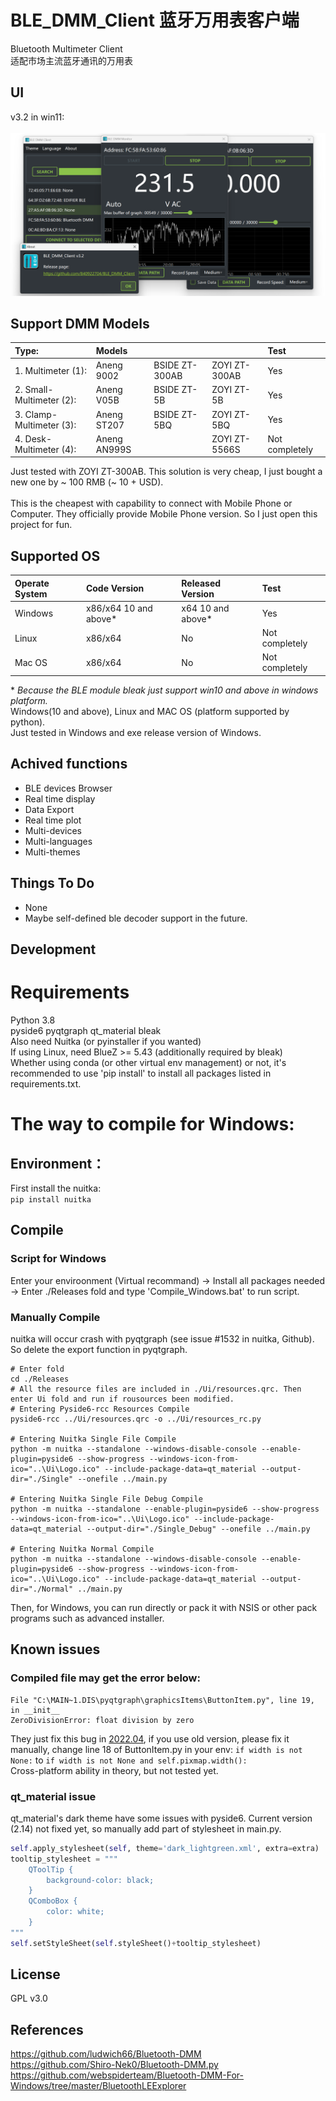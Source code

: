 # BLE_DMM_Client 蓝牙万用表客户端
Bluetooth Multimeter Client <br>
适配市场主流蓝牙通讯的万用表<br>
## UI
v3.2 in win11: <br>
<br>
<img width="654" alt="image" src="https://github.com/840922704/BLE_DMM_Client/blob/main/Preview.png">
## Support DMM Models

| Type:                    | Models       |                |               | Test          |
| :----------------------- | :----------- | :------------- | :------------ | :------------ |
| 1. Multimeter (1):       | Aneng 9002   | BSIDE ZT-300AB | ZOYI ZT-300AB | Yes           |
| 2. Small-Multimeter (2): | Aneng V05B   | BSIDE ZT-5B    | ZOYI ZT-5B    | Yes           |
| 3. Clamp-Multimeter (3): | Aneng ST207  | BSIDE ZT-5BQ   | ZOYI ZT-5BQ   | Yes           |
| 4. Desk-Multimeter (4):  | Aneng AN999S |                | ZOYI ZT-5566S | Not completely|


Just tested with ZOYI ZT-300AB. This solution is very cheap, I just bought a new one by ~ 100 RMB (~ 10 + USD). <br>
<br>
This is the cheapest with capability to connect with Mobile Phone or Computer. They officially provide Mobile Phone version. So I just open this project for fun. <br>
## Supported OS
| Operate System| Code Version         | Released Version | Test          |
| :------------ | :------------------- | :--------------- | :------------ |
| Windows       | x86/x64 10 and above*| x64 10 and above*| Yes           |
| Linux         | x86/x64              | No               | Not completely|
| Mac OS        | x86/x64              | No               | Not completely|

\* *Because the BLE module bleak just support win10 and above in windows platform.* <br>
Windows(10 and above), Linux and MAC OS (platform supported by python). <br>
Just tested in Windows and exe release version of Windows.
## Achived functions
- BLE devices Browser <br>
- Real time display <br>
- Data Export <br>
- Real time plot <br>
- Multi-devices
- Multi-languages <br>
- Multi-themes <br>
## Things To Do
- None <br>
- Maybe self-defined ble decoder support in the future.<br>

## Development
# Requirements
Python 3.8 <br>
pyside6 pyqtgraph qt_material bleak <br>
Also need Nuitka (or pyinstaller if you wanted) <br>
If using Linux, need BlueZ >= 5.43 (additionally required by bleak) <br>
Whether using conda (or other virtual env management) or not, it's recommended to use 'pip install' to install all packages listed in requirements.txt. <br>
# The way to compile for Windows:
## Environment：
First install the nuitka: <br>
`pip install nuitka` <br>
## Compile
### Script for Windows
Enter your enviroonment (Virtual recommand) -> Install all packages needed -> Enter ./Releases fold and type 'Compile_Windows.bat' to run script.
### Manually Compile
nuitka will occur crash with pyqtgraph (see issue #1532 in nuitka, Github). So delete the export function in pyqtgraph.<br>
```shell
# Enter fold
cd ./Releases
# All the resource files are included in ./Ui/resources.qrc. Then enter Ui fold and run if rousources been modified.
# Entering Pyside6-rcc Resources Compile
pyside6-rcc ../Ui/resources.qrc -o ../Ui/resources_rc.py

# Entering Nuitka Single File Compile
python -m nuitka --standalone --windows-disable-console --enable-plugin=pyside6 --show-progress --windows-icon-from-ico="..\Ui\Logo.ico" --include-package-data=qt_material --output-dir="./Single" --onefile ../main.py

# Entering Nuitka Single File Debug Compile
python -m nuitka --standalone --enable-plugin=pyside6 --show-progress --windows-icon-from-ico="..\Ui\Logo.ico" --include-package-data=qt_material --output-dir="./Single_Debug" --onefile ../main.py

# Entering Nuitka Normal Compile
python -m nuitka --standalone --windows-disable-console --enable-plugin=pyside6 --show-progress --windows-icon-from-ico="..\Ui\Logo.ico" --include-package-data=qt_material --output-dir="./Normal" ../main.py
```

Then, for Windows, you can run directly or pack it with NSIS or other pack programs such as advanced installer. <br>

## Known issues

### Compiled file may get the error below:
```
File "C:\MAIN~1.DIS\pyqtgraph\graphicsItems\ButtonItem.py", line 19, in __init__
ZeroDivisionError: float division by zero
```
They just fix this bug in [2022.04](https://github.com/pyqtgraph/pyqtgraph/blob/a237b6e6a606b6625069a39cda9aa072e07e1882/pyqtgraph/graphicsItems/ButtonItem.py), if you use old version, please fix it manually, change line 18 of ButtonItem.py in your env:
`if width is not None:` to `if width is not None and self.pixmap.width():` <br>
Cross-platform ability in theory, but not tested yet. <br>

### qt_material issue
qt_material's dark theme have some issues with pyside6. Current version (2.14) not fixed yet, so manually add part of stylesheet in main.py.
```python
self.apply_stylesheet(self, theme='dark_lightgreen.xml', extra=extra)
tooltip_stylesheet = """
    QToolTip {
        background-color: black;
    }
    QComboBox {
        color: white;
    }
"""
self.setStyleSheet(self.styleSheet()+tooltip_stylesheet)
```

## License
GPL v3.0
## References
https://github.com/ludwich66/Bluetooth-DMM <br>
https://github.com/Shiro-Nek0/Bluetooth-DMM.py <br>
https://github.com/webspiderteam/Bluetooth-DMM-For-Windows/tree/master/BluetoothLEExplorer
